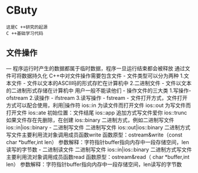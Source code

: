 # CButy
    这是C ++研究的起源
    C ++基础学习代码
## 文件操作
   — 程序运行时产生的数据都属于临时数据，程序一旦运行结束都会被释放
     通过文件可将数据持久化
     C++中对文件操作需要包含文件<fstream>
     - 文件类型可以分为两种
       1.文本文件 - 文件以文本的ASCII吗的形式存贮在计算机中
       2.二进制文件 - 文件以文本的二进制形式存储在计算机中 用户一般不能读他们
     - 操作文件的三大类
       1.写操作-ofstream 2.读操作 - ifstream 3.读写操作 - fstream
     - 文件打开方式，文件打开方式可以配合使用，利用|操作符
       ios::in 为读文件而打开文件
       ios::out 为写文件而打开文件
       ios::ate 初始位置：文件结尾
       ios::app 追加方式写文件爱你
       ios::trunc 如果文件存在先删除，在创建
       ios::binary 二进制方式，例如二进制写文件 ios::in|ios::binary
       - 二进制写文件 二进制写文件 ios::out|ios::binary
         二进制方式写文件主要利用流对象调用成员函数write
         函数原型：ostream&write（const char *buffer,int len）
         参数解释：字符指针buffer指向内存中一段存储空间，len读写的字节数
       - 二进制读文件 二进制写文件 ios::in|ios::binary
         二进制方式写文件主要利用流对象调用成员函数read
         函数原型：ostream&read（ char *buffer,int len）
         参数解释：字符指针buffer指向内存中一段存储空间，len读写的字节数

